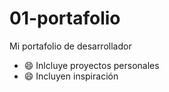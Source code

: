 # 01-portafolio
Mi portafolio de desarrollador
- 😄 Inlcluye proyectos personales
- 😄 Incluyen inspiración
